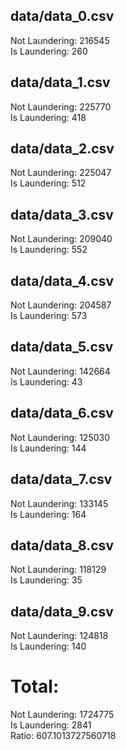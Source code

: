 data/data_0.csv
-------------------------------
Not Laundering:  216545   
Is  Laundering:  260   


data/data_1.csv
-------------------------------
Not Laundering:  225770   
Is  Laundering:  418   


data/data_2.csv
-------------------------------
Not Laundering:  225047   
Is  Laundering:  512   


data/data_3.csv
-------------------------------
Not Laundering:  209040   
Is  Laundering:  552   


data/data_4.csv
-------------------------------
Not Laundering:  204587   
Is  Laundering:  573   


data/data_5.csv
-------------------------------
Not Laundering:  142664   
Is  Laundering:  43   


data/data_6.csv
-------------------------------
Not Laundering:  125030   
Is  Laundering:  144   


data/data_7.csv
-------------------------------
Not Laundering:  133145   
Is  Laundering:  164   


data/data_8.csv
-------------------------------
Not Laundering:  118129   
Is  Laundering:  35   


data/data_9.csv
-------------------------------
Not Laundering:  124818   
Is  Laundering:  140   


Total: 
================================
Not Laundering:  1724775   
Is Laundering:   2841   
Ratio:           607.1013727560718